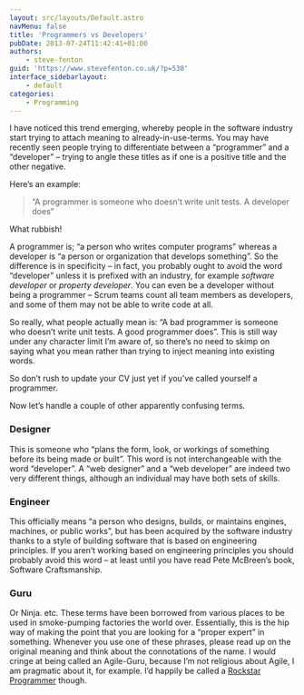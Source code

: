 ```yaml
---
layout: src/layouts/Default.astro
navMenu: false
title: 'Programmers vs Developers'
pubDate: 2013-07-24T11:42:41+01:00
authors:
    - steve-fenton
guid: 'https://www.stevefenton.co.uk/?p=538'
interface_sidebarlayout:
    - default
categories:
    - Programming
---
```


I have noticed this trend emerging, whereby people in the software industry start trying to attach meaning to already-in-use-terms. You may have recently seen people trying to differentiate between a “programmer” and a “developer” – trying to angle these titles as if one is a positive title and the other negative.

Here’s an example:

> “A programmer is someone who doesn’t write unit tests. A developer does”

What rubbish!

A programmer is; “a person who writes computer programs” whereas a developer is “a person or organization that develops something”. So the difference is in specificity – in fact, you probably ought to avoid the word “developer” unless it is prefixed with an industry, for example *software developer* or *property developer*. You can even be a developer without being a programmer – Scrum teams count all team members as developers, and some of them may not be able to write code at all.

So really, what people actually mean is: “A bad programmer is someone who doesn’t write unit tests. A good programmer does”. This is still way under any character limit I’m aware of, so there’s no need to skimp on saying what you mean rather than trying to inject meaning into existing words.

So don’t rush to update your CV just yet if you’ve called yourself a programmer.

Now let’s handle a couple of other apparently confusing terms.

### Designer

This is someone who “plans the form, look, or workings of something before its being made or built”. This word is not interchangeable with the word “developer”. A “web designer” and a “web developer” are indeed two very different things, although an individual may have both sets of skills.

### Engineer

This officially means “a person who designs, builds, or maintains engines, machines, or public works”, but has been acquired by the software industry thanks to a style of building software that is based on engineering principles. If you aren’t working based on engineering principles you should probably avoid this word – at least until you have read Pete McBreen’s book, Software Craftsmanship.

### Guru

Or Ninja. etc. These terms have been borrowed from various places to be used in smoke-pumping factories the world over. Essentially, this is the hip way of making the point that you are looking for a “proper expert” in something. Whenever you use one of these phrases, please read up on the original meaning and think about the connotations of the name. I would cringe at being called an Agile-Guru, because I’m not religious about Agile, I am pragmatic about it, for example. I’d happily be called a [Rockstar Programmer](/2015/08/the-rockstar-programmer-stereotype/) though.